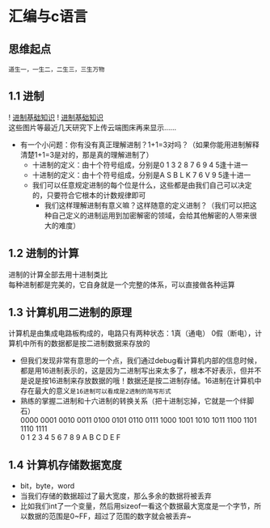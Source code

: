 # 汇编与c语言
     
## 思维起点
` 道生一，一生二，二生三，三生万物 `     
     
## 1.1 进制
! [进制基础知识](https://i.loli.net/2021/09/14/zI6r8hfE5jVmkJp.png)
! [进制基础知识](https://i.loli.net/2021/09/14/DjQ3GdYP2U6rpef.png)    
这些图片等最近几天研究下上传云端图床再来显示……
    
* 有一个小问题：你有没有真正理解进制？1+1=3对吗？（如果你能用进制解释清楚1+1=3是对的，那是真的理解进制了）           
     * 十进制的定义：由十个符号组成，分别是0 1 3 2 8 7 6 9 4 5逢十进一   
     * 十进制的定义：由十个符号组成，分别是A S B L K 7 6 V 9 5逢十进一 
     * 我们可以任意规定进制的每个位是什么，这些都是由我们自己可以决定的，只要符合它根本的计数规律即可
          * 我们这样理解进制有意义嘛？这样随意的定义进制？（我们可以把这种自己定义的进制运用到加密解密的领域，会给其他解密的人带来很大的难度）    
      
 ## 1.2 进制的计算
 进制的计算全部去用十进制类比     
 每种进制都是完美的，它自身就是一个完整的体系，可以直接做各种运算        
 ## 1.3 计算机用二进制的原理
 计算机是由集成电路板构成的，电路只有两种状态：1真（通电） 0假（断电），计算机中所有的数据都是按二进制数据来存放的
 * 但我们发现非常有意思的一个点，我们通过debug看计算机内部的信息时候，都是用16进制表示的，这是因为二进制写出来太多了，根本不好表示，但并不是说是按16进制来存放数据的哦！数据还是按二进制存储。16进制在计算机中存在最大的意义`是16进制可以看成是2进制的简写形式`
 * 熟练的掌握二进制和十六进制的转换关系（把十进制忘掉，它就是一个绊脚石）       
 0000 0001 0010 0011 0100 0101 0110 0111 1000 1001 1010 1011 1100 1101 1110 1111     
 0     1     2    3    4    5    6   7    8     9    A    B    C    D    E    F
          
 ## 1.4 计算机存储数据宽度
 * bit，byte，word
 * 当我们存储的数据超过了最大宽度，那么多余的数据将被丢弃 
 * 比如我们int了一个变量，然后用sizeof一看这个数据最大宽度是一个字节，所以数据的范围是0~FF，超过了范围的数字就会被丢弃~
 
 
 


               
                 











